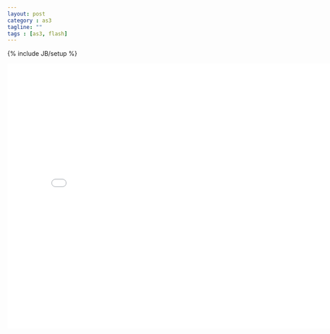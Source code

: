 ```yaml
---
layout: post
category : as3
tagline: ""
tags : [as3, flash]
---
```

{% include JB/setup %}


<div id="altContent" style="width:800px height:600px">
<iframe src="/assets/native3d/modelviewer" width="800" height="600" frameborder="no" border="0" marginwidth="0" marginheight="0" scrolling="no" allowtransparency="yes">
</iframe>
</div>